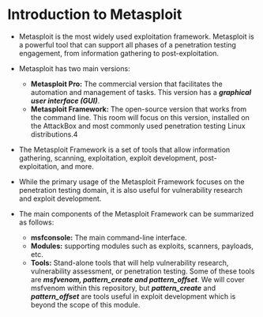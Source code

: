 # Introduction to Metasploit

- Metasploit is the most widely used exploitation framework. Metasploit is a powerful tool that can support all phases of a penetration testing engagement, from information gathering to post-exploitation.

- Metasploit has two main versions:

    - **Metasploit Pro:** The commercial version that facilitates the automation and management of tasks. This version has a ***graphical user interface (GUI)***.
    - **Metasploit Framework:** The open-source version that works from the command line. This room will focus on this version, installed on the AttackBox and most commonly used penetration testing Linux distributions.4

- The Metasploit Framework is a set of tools that allow information gathering, scanning, exploitation, exploit development, post-exploitation, and more. 
- While the primary usage of the Metasploit Framework focuses on the penetration testing domain, it is also useful for vulnerability research and exploit development.

- The main components of the Metasploit Framework can be summarized as follows:

    - **msfconsole:** The main command-line interface.
    - **Modules:** supporting modules such as exploits, scanners, payloads, etc.
    - **Tools:** Stand-alone tools that will help vulnerability research, vulnerability assessment, or penetration testing. Some of these tools are ***msfvenom, pattern_create and pattern_offset***. We will cover msfvenom within this repository, but ***pattern_create*** and ***pattern_offset*** are tools useful in exploit development which is beyond the scope of this module. 

